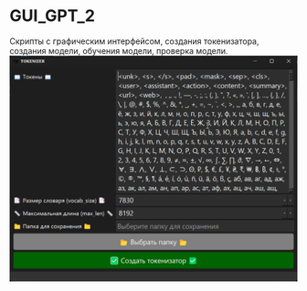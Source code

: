 # GUI_GPT_2
Скрипты с графическим интерфейсом, создания токенизатора, создания модели, обучения модели, проверка модели.
![Создание токенизатора ](python_ce7zdieZVh.png)
